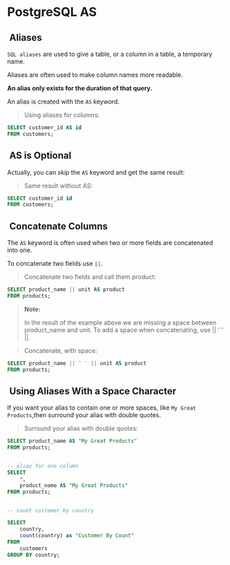 # PostgreSQL AS

##  Aliases

`SQL aliases` are used to give a table, or a column in a table,
a temporary name.

Aliases are often used to make column names more readable.

**An alias only exists for the duration of that query.**

An alias is created with the `AS` keyword.

> Using aliases for columns:

```sql
SELECT customer_id AS id
FROM customers;
```

##  AS is Optional

Actually, you can skip the `AS` keyword and get the same result:

> Same result without AS:

```sql
SELECT customer_id id
FROM customers;
```

##  Concatenate Columns

The `AS` keyword is often used when two or more fields are
concatenated into one.

To concatenate two fields use `||`.

> Concatenate two fields and call them product:

```sql
SELECT product_name || unit AS product
FROM products;
```

>
>**Note:**
>
> In the result of the example above we are missing a space
> between product_name and unit. To add a space when concatenating,
> use || ' ' ||.

> Concatenate, with space:

```sql
SELECT product_name || ' ' || unit AS product
FROM products;
```

##  Using Aliases With a Space Character

If you want your alias to contain one or more spaces,
like `My Great Products`,then surround your alias with
double quotes.

> Surround your alias with double quotes:

```sql
SELECT product_name AS "My Great Products"
FROM products;


-- alias for one column
SELECT 
    *,  
    product_name AS "My Great Products"
FROM products;


-- count customer by country

SELECT 
    country, 
    count(country) as "Customer By Count" 
FROM
    customers 
GROUP BY country;

```
